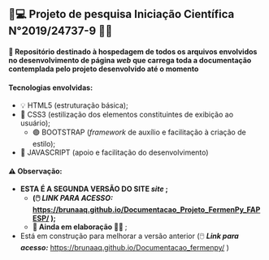 ##                                                      🔬💻 Projeto de pesquisa Iniciação Científica N°2019/24737-9 🧫🦠

                                                                                        
#### 🎯 Repositório destinado à hospedagem de todos os arquivos envolvidos no desenvolvimento de página <i>web</i> que carrega toda a documentação contemplada pelo projeto        desenvolvido até o momento


#### Tecnologias envolvidas:
* 💡 HTML5 (estruturação básica);
* 🎨 CSS3 (estilização dos elementos constituintes de exibição ao usuário);
    * 🟣 BOOTSTRAP (<i>framework</i> de auxílio e facilitação à criação de estilo);
* 🎨 JAVASCRIPT (apoio e facilitação do desenvolvimento)


#### ⚠️ Observação: 
* <b>ESTA É A SEGUNDA VERSÃO DO SITE <i>site</i> ;
  * (🖱️ ___LINK PARA ACESSO:___ https://brunaaq.github.io/Documentacao_Projeto_FermenPy_FAPESP/ );</b>
  * <b> 🚧 Ainda em elaboração 👷‍♀️ </b>;
* Está em construção para melhorar a versão anterior (🖱️ ___Link para acesso:___ https://brunaaq.github.io/Documentacao_fermenpy/ )




